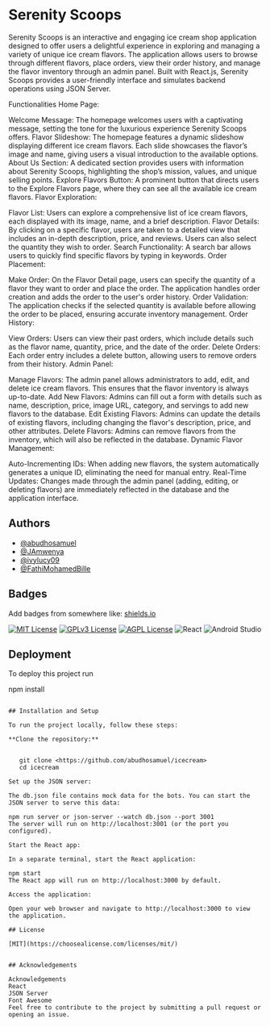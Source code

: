 
# Serenity Scoops

Serenity Scoops is an interactive and engaging ice cream shop application designed to offer users a delightful experience in exploring and managing a variety of unique ice cream flavors. The application allows users to browse through different flavors, place orders, view their order history, and manage the flavor inventory through an admin panel. Built with React.js, Serenity Scoops provides a user-friendly interface and simulates backend operations using JSON Server.

Functionalities
Home Page:

Welcome Message: The homepage welcomes users with a captivating message, setting the tone for the luxurious experience Serenity Scoops offers.
Flavor Slideshow: The homepage features a dynamic slideshow displaying different ice cream flavors. Each slide showcases the flavor’s image and name, giving users a visual introduction to the available options.
About Us Section: A dedicated section provides users with information about Serenity Scoops, highlighting the shop’s mission, values, and unique selling points.
Explore Flavors Button: A prominent button that directs users to the Explore Flavors page, where they can see all the available ice cream flavors.
Flavor Exploration:

Flavor List: Users can explore a comprehensive list of ice cream flavors, each displayed with its image, name, and a brief description.
Flavor Details: By clicking on a specific flavor, users are taken to a detailed view that includes an in-depth description, price, and reviews. Users can also select the quantity they wish to order.
Search Functionality: A search bar allows users to quickly find specific flavors by typing in keywords.
Order Placement:

Make Order: On the Flavor Detail page, users can specify the quantity of a flavor they want to order and place the order. The application handles order creation and adds the order to the user's order history.
Order Validation: The application checks if the selected quantity is available before allowing the order to be placed, ensuring accurate inventory management.
Order History:

View Orders: Users can view their past orders, which include details such as the flavor name, quantity, price, and the date of the order.
Delete Orders: Each order entry includes a delete button, allowing users to remove orders from their history.
Admin Panel:

Manage Flavors: The admin panel allows administrators to add, edit, and delete ice cream flavors. This ensures that the flavor inventory is always up-to-date.
Add New Flavors: Admins can fill out a form with details such as name, description, price, image URL, category, and servings to add new flavors to the database.
Edit Existing Flavors: Admins can update the details of existing flavors, including changing the flavor's description, price, and other attributes.
Delete Flavors: Admins can remove flavors from the inventory, which will also be reflected in the database.
Dynamic Flavor Management:

Auto-Incrementing IDs: When adding new flavors, the system automatically generates a unique ID, eliminating the need for manual entry.
Real-Time Updates: Changes made through the admin panel (adding, editing, or deleting flavors) are immediately reflected in the database and the application interface.

## Authors

- [@abudhosamuel](https://www.github.com/abudhosamuel)
- [@JAmwenya](https://www.github.com/JAmwenya)
- [@ivylucy09](https://www.github.com/ivylucy09)
- [@FathiMohamedBille](https://www.github.com/FathiMohamedBille)




## Badges

Add badges from somewhere like: [shields.io](https://shields.io/)

[![MIT License](https://img.shields.io/badge/License-MIT-green.svg)](https://choosealicense.com/licenses/mit/)
[![GPLv3 License](https://img.shields.io/badge/License-GPL%20v3-yellow.svg)](https://opensource.org/licenses/)
[![AGPL License](https://img.shields.io/badge/license-AGPL-blue.svg)](http://www.gnu.org/licenses/agpl-3.0)
![React](https://img.shields.io/badge/react-%2320232a.svg?style=for-the-badge&logo=react&logoColor=%2361DAFB)
![Android Studio](https://img.shields.io/badge/android%20studio-346ac1?style=for-the-badge&logo=android%20studio&logoColor=white)

## Deployment

To deploy this project run


npm install
```

## Installation and Setup

To run the project locally, follow these steps:

**Clone the repository:**


   git clone <https://github.com/abudhosamuel/icecream>
   cd icecream

Set up the JSON server:

The db.json file contains mock data for the bots. You can start the JSON server to serve this data:

npm run server or json-server --watch db.json --port 3001
The server will run on http://localhost:3001 (or the port you configured).

Start the React app:

In a separate terminal, start the React application:

npm start
The React app will run on http://localhost:3000 by default.

Access the application:

Open your web browser and navigate to http://localhost:3000 to view the application.

## License

[MIT](https://choosealicense.com/licenses/mit/)


## Acknowledgements

Acknowledgements
React
JSON Server
Font Awesome
Feel free to contribute to the project by submitting a pull request or opening an issue.

